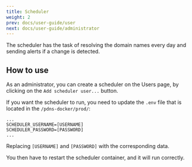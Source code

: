 ```yaml
---
title: Scheduler
weight: 2
prev: docs/user-guide/user
next: docs/user-guide/administrator
---
```


The scheduler has the task of resolving the domain names every day and sending alerts if a change is detected.

## How to use

As an administrator, you can create a scheduler on the Users page, by clicking on the `Add scheduler user...` button.

If you want the scheduler to run, you need to update the `.env` file that is located in the `/pdns-docker/prod/`:

```env {filename=".env", linenos=table,linenostart=4}
...
SCHEDULER_USERNAME=[USERNAME]
SCHEDULER_PASSWORD=[PASSWORD]
...
```

Replacing `[USERNAME]` and `[PASSWORD]` with the corresponding data.

You then have to restart the scheduler container, and it will run correctly. 